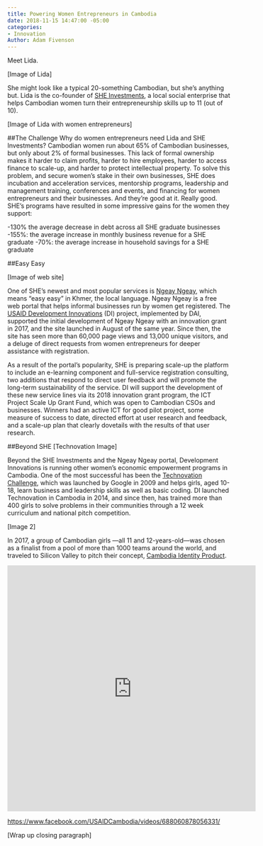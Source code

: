 ```yaml
---
title: Powering Women Entrepreneurs in Cambodia
date: 2018-11-15 14:47:00 -05:00
categories:
- Innovation
Author: Adam Fivenson
---
```


Meet Lida.

[Image of Lida]

She might look like a typical 20-something Cambodian, but she’s anything but. Lida is the co-founder of [SHE Investments](https://www.sheinvestments.com/), a local social enterprise that helps Cambodian women turn their entrepreneurship skills up to 11 (out of 10).

[Image of Lida with women entrepreneurs]

##The Challenge
Why do women entrepreneurs need Lida and SHE Investments? Cambodian women run about 65% of Cambodian businesses, but only about 2% of formal businesses. This lack of formal ownership makes it harder to claim profits, harder to hire employees, harder to access finance to scale-up, and harder to protect intellectual property. To solve this problem, and secure women’s stake in their own businesses, SHE does incubation and acceleration services, mentorship programs, leadership and management training, conferences and events, and financing for women entrepreneurs and their businesses. 
And they’re good at it. Really good. SHE’s programs have resulted in some impressive gains for the women they support: 

-130% the average decrease in debt across all SHE graduate businesses
-155%: the average increase in monthly business revenue for a SHE graduate
-70%: the average increase in household savings for a SHE graduate

##Easy Easy

[Image of web site]

One of SHE’s newest and most popular services is [Ngeay Ngeay](http://ngeayngeay.co/), which means “easy easy” in Khmer, the local language. Ngeay Ngeay is a free web portal that helps informal businesses run by women get registered. The [USAID Development Innovations](https://www.dai.com/our-work/projects/cambodia-development-innovations) (DI) project, implemented by DAI, supported the initial development of Ngeay Ngeay with an innovation grant in 2017, and the site launched in August of the same year. Since then, the site has seen more than 60,000 page views and 13,000 unique visitors, and a deluge of direct requests from women entrepreneurs for deeper assistance with registration. 

As a result of the portal’s popularity, SHE is preparing scale-up the platform to include an e-learning component and full-service registration consulting, two additions that respond to direct user feedback and will promote the long-term sustainability of the service. DI will support the development of these new service lines via its 2018 innovation grant program, the ICT Project Scale Up Grant Fund, which was open to Cambodian CSOs and businesses. Winners had an active ICT for good pilot project, some measure of success to date, directed effort at user research and feedback, and a scale-up plan that clearly dovetails with the results of that user research. 

##Beyond SHE
[Technovation Image]

Beyond the SHE Investments and the Ngeay Ngeay portal, Development Innovations is running other women’s economic empowerment programs in Cambodia. One of the most successful has been the [Technovation Challenge](https://technovationchallenge.org/), which was launched by Google in 2009 and helps girls, aged 10-18, learn business and leadership skills as well as basic coding. DI launched Technovation in Cambodia in 2014, and since then, has trained more than 400 girls to solve problems in their communities through a 12 week curriculum and national pitch competition. 

[Image 2]

In 2017, a group of Cambodian girls —all 11 and 12-years-old—was chosen as a finalist from a pool of more than 1000 teams around the world, and traveled to Silicon Valley to pitch their concept, [Cambodia Identity Product](http://geeksincambodia.com/cambodia-identity-product-the-cambodian-team-that-made-it-to-the-technovation-world-pitch-in-silicon-valley/).

<iframe src="https://www.facebook.com/plugins/video.php?href=https%3A%2F%2Fwww.facebook.com%2FUSAIDCambodia%2Fvideos%2F688060878056331%2F&show_text=1&width=560" width="560" height="555" style="border:none;overflow:hidden" scrolling="no" frameborder="0" allowTransparency="true" allow="encrypted-media" allowFullScreen="true"></iframe> 

https://www.facebook.com/USAIDCambodia/videos/688060878056331/ 

[Wrap up closing paragraph] 
